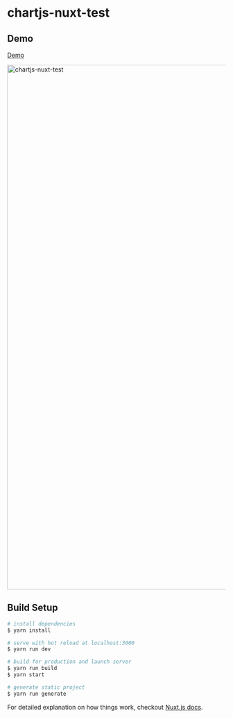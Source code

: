 # chartjs-nuxt-test

## Demo

[Demo](https://chartjs-nuxt-test.netlify.com)

<img width="1208" alt="chartjs-nuxt-test" src="https://user-images.githubusercontent.com/20234479/59190169-feffda80-8bb6-11e9-9b98-05686965b5f5.png">

## Build Setup

``` bash
# install dependencies
$ yarn install

# serve with hot reload at localhost:3000
$ yarn run dev

# build for production and launch server
$ yarn run build
$ yarn start

# generate static project
$ yarn run generate
```

For detailed explanation on how things work, checkout [Nuxt.js docs](https://nuxtjs.org).
